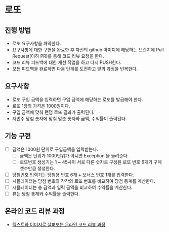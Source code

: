 # 로또
## 진행 방법
* 로또 요구사항을 파악한다.
* 요구사항에 대한 구현을 완료한 후 자신의 github 아이디에 해당하는 브랜치에 Pull Request(이하 PR)를 통해 코드 리뷰 요청을 한다.
* 코드 리뷰 피드백에 대한 개선 작업을 하고 다시 PUSH한다.
* 모든 피드백을 완료하면 다음 단계를 도전하고 앞의 과정을 반복한다.

## 요구사항
* 로또 구입 금액을 입력하면 구입 금액에 해당하는 로또를 발급해야 한다.
* 로또 1장의 가격은 1000원이다.
* 구입 금액에 맞춰 랜덤 로또 결과가 출력된다.
* 저번주 당첨 숫자에 맞춰 맞춘 숫자와 금액, 수익률이 출력된다.

## 기능 구현
* [ ] 금액은 1000원 단위로 구입금액을 입력받는다.
    * [ ] 금액은 단위가 1000단위가 아니면 Exception 을 돌려준다.
    * [ ] 로또번호 생성기는 1 ~ 45사이 서로 다른 숫자로 구성된 로또 번호 6개가 구매 갯수만큼 생성한다.
* [ ] 당첨번호 입력기는 당첨용 번호 6개 + 보너스 번호 1개를 입력한다.
* [ ] 시뮬레이터는 당첨 번호와 각각의 로또 번호를 비교하여 당첨 통계를 계산한다.
* [ ] 시뮬레이터는 총 금액과 입력 금액을 비교하여 수익률을 계산한다.
* [ ] 뷰는 당첨 통계와 수익률을 출력한다.

## 온라인 코드 리뷰 과정
* [텍스트와 이미지로 살펴보는 온라인 코드 리뷰 과정](https://github.com/next-step/nextstep-docs/tree/master/codereview)
